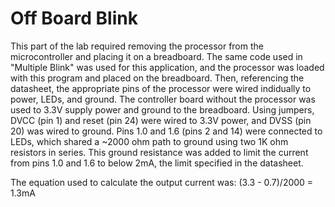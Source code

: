 # Off Board Blink
This part of the lab required removing the processor from the microcontroller and placing it on a breadboard. The same code used in "Multiple Blink" was used for this application, and the processor was loaded with this program and placed on the breadboard. Then, referencing the datasheet, the appropriate pins of the processor were wired indidually to power, LEDs, and ground. The controller board without the processor was used to 3.3V supply power and ground to the breadboard. Using jumpers, DVCC (pin 1) and reset (pin 24) were wired to 3.3V power, and DVSS (pin 20) was wired to ground. Pins 1.0 and 1.6 (pins 2 and 14) were connected to LEDs, which shared a ~2000 ohm path to ground using two 1K ohm resistors in series. This ground resistance was added to limit the current from pins 1.0 and 1.6 to below 2mA, the limit specified in the datasheet. 

The equation used to calculate the output current was: (3.3 - 0.7)/2000 = 1.3mA
